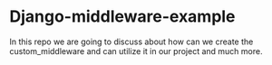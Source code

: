 # Django-middleware-example
In this repo we are going to discuss about how can we create the custom_middleware and can utilize it in our project and much more.
